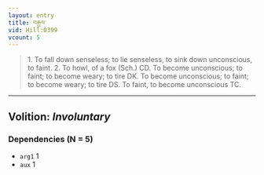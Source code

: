 ```yaml
---
layout: entry
title: བརྒྱལ་
vid: Hill:0399
vcount: 5
---
```

> 1\. To fall down senseless; to lie senseless, to sink down unconscious, to faint\. 2\. To howl, of a fox (Sch\.) CD\. To become unconscious; to faint; to become weary; to tire DK\. To become unconscious; to faint; to become weary; to tire DS\. To faint, to become unconscious TC\.

---
Volition: _Involuntary_
---

### Dependencies (N = 5)
* `arg1` 1
* `aux` 1
